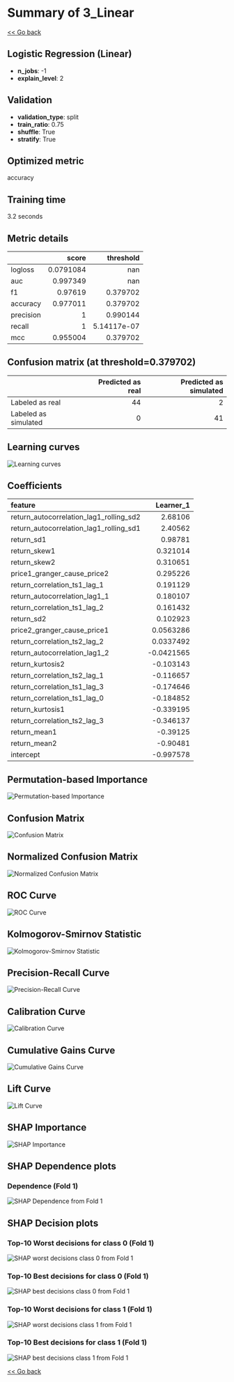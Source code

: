 # Summary of 3_Linear

[<< Go back](../README.md)


## Logistic Regression (Linear)
- **n_jobs**: -1
- **explain_level**: 2

## Validation
 - **validation_type**: split
 - **train_ratio**: 0.75
 - **shuffle**: True
 - **stratify**: True

## Optimized metric
accuracy

## Training time

3.2 seconds

## Metric details
|           |     score |     threshold |
|:----------|----------:|--------------:|
| logloss   | 0.0791084 | nan           |
| auc       | 0.997349  | nan           |
| f1        | 0.97619   |   0.379702    |
| accuracy  | 0.977011  |   0.379702    |
| precision | 1         |   0.990144    |
| recall    | 1         |   5.14117e-07 |
| mcc       | 0.955004  |   0.379702    |


## Confusion matrix (at threshold=0.379702)
|                      |   Predicted as real |   Predicted as simulated |
|:---------------------|--------------------:|-------------------------:|
| Labeled as real      |                  44 |                        2 |
| Labeled as simulated |                   0 |                       41 |

## Learning curves
![Learning curves](learning_curves.png)

## Coefficients
| feature                                 |   Learner_1 |
|:----------------------------------------|------------:|
| return_autocorrelation_lag1_rolling_sd2 |   2.68106   |
| return_autocorrelation_lag1_rolling_sd1 |   2.40562   |
| return_sd1                              |   0.98781   |
| return_skew1                            |   0.321014  |
| return_skew2                            |   0.310651  |
| price1_granger_cause_price2             |   0.295226  |
| return_correlation_ts1_lag_1            |   0.191129  |
| return_autocorrelation_lag1_1           |   0.180107  |
| return_correlation_ts1_lag_2            |   0.161432  |
| return_sd2                              |   0.102923  |
| price2_granger_cause_price1             |   0.0563286 |
| return_correlation_ts2_lag_2            |   0.0337492 |
| return_autocorrelation_lag1_2           |  -0.0421565 |
| return_kurtosis2                        |  -0.103143  |
| return_correlation_ts2_lag_1            |  -0.116657  |
| return_correlation_ts1_lag_3            |  -0.174646  |
| return_correlation_ts1_lag_0            |  -0.184852  |
| return_kurtosis1                        |  -0.339195  |
| return_correlation_ts2_lag_3            |  -0.346137  |
| return_mean1                            |  -0.39125   |
| return_mean2                            |  -0.90481   |
| intercept                               |  -0.997578  |


## Permutation-based Importance
![Permutation-based Importance](permutation_importance.png)
## Confusion Matrix

![Confusion Matrix](confusion_matrix.png)


## Normalized Confusion Matrix

![Normalized Confusion Matrix](confusion_matrix_normalized.png)


## ROC Curve

![ROC Curve](roc_curve.png)


## Kolmogorov-Smirnov Statistic

![Kolmogorov-Smirnov Statistic](ks_statistic.png)


## Precision-Recall Curve

![Precision-Recall Curve](precision_recall_curve.png)


## Calibration Curve

![Calibration Curve](calibration_curve_curve.png)


## Cumulative Gains Curve

![Cumulative Gains Curve](cumulative_gains_curve.png)


## Lift Curve

![Lift Curve](lift_curve.png)



## SHAP Importance
![SHAP Importance](shap_importance.png)

## SHAP Dependence plots

### Dependence (Fold 1)
![SHAP Dependence from Fold 1](learner_fold_0_shap_dependence.png)

## SHAP Decision plots

### Top-10 Worst decisions for class 0 (Fold 1)
![SHAP worst decisions class 0 from Fold 1](learner_fold_0_shap_class_0_worst_decisions.png)
### Top-10 Best decisions for class 0 (Fold 1)
![SHAP best decisions class 0 from Fold 1](learner_fold_0_shap_class_0_best_decisions.png)
### Top-10 Worst decisions for class 1 (Fold 1)
![SHAP worst decisions class 1 from Fold 1](learner_fold_0_shap_class_1_worst_decisions.png)
### Top-10 Best decisions for class 1 (Fold 1)
![SHAP best decisions class 1 from Fold 1](learner_fold_0_shap_class_1_best_decisions.png)

[<< Go back](../README.md)
